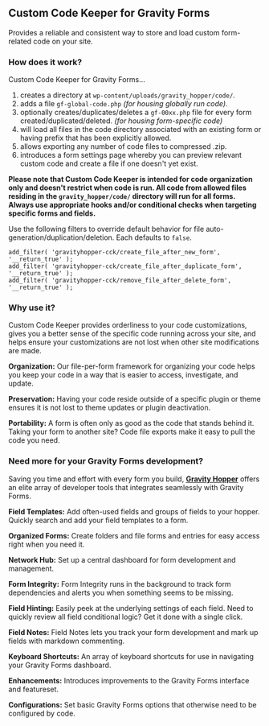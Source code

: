 ## Custom Code Keeper for Gravity Forms
Provides a reliable and consistent way to store and load custom form-related code on your site.

### How does it work?
Custom Code Keeper for Gravity Forms…
1. creates a directory at `wp-content/uploads/gravity_hopper/code/`.
1. adds a file `gf-global-code.php` *(for housing globally run code)*.
1. optionally creates/duplicates/deletes a `gf-00xx.php` file for every form created/duplicated/deleted. *(for housing form-specific code)*
1. will load all files in the code directory associated with an existing form or having prefix that has been explicitly allowed.
1. allows exporting any number of code files to compressed .zip.
1. introduces a form settings page whereby you can preview relevant custom code and create a file if one doesn't yet exist.

**Please note that Custom Code Keeper is intended for code organization only and doesn't restrict when code is run. All code from allowed files residing in the `gravity_hopper/code/` directory will run for all forms. Always use appropriate hooks and/or conditional checks when targeting specific forms and fields.**

Use the following filters to override default behavior for file auto-generation/duplication/deletion. Each defaults to `false`.

```
add_filter( 'gravityhopper-cck/create_file_after_new_form', '__return_true' );
add_filter( 'gravityhopper-cck/create_file_after_duplicate_form', '__return_true' );
add_filter( 'gravityhopper-cck/remove_file_after_delete_form', '__return_true' );
```

### Why use it?
Custom Code Keeper provides orderliness to your code customizations, gives you a better sense of the specific code running across your site, and helps ensure your customizations are not lost when other site modifications are made.

**Organization:** Our file-per-form framework for organizing your code helps you keep your code in a way that is easier to access, investigate, and update.

**Preservation:** Having your code reside outside of a specific plugin or theme ensures it is not lost to theme updates or plugin deactivation.

**Portability:** A form is often only as good as the code that stands behind it. Taking your form to another site? Code file exports make it easy to pull the code you need.

### Need more for your Gravity Forms development?
Saving you time and effort with every form you build, **[Gravity Hopper](https://gravityhopper.com)** offers an elite array of developer tools that integrates seamlessly with Gravity Forms.

**Field Templates:** Add often-used fields and groups of fields to your hopper. Quickly search and add your field templates to a form.

**Organized Forms:** Create folders and file forms and entries for easy access right when you need it.

**Network Hub:** Set up a central dashboard for form development and management.

**Form Integrity:** Form Integrity runs in the background to track form dependencies and alerts you when something seems to be missing.

**Field Hinting:** Easily peek at the underlying settings of each field. Need to quickly review all field conditional logic? Get it done with a single click.

**Field Notes:** Field Notes lets you track your form development and mark up fields with markdown commenting.

**Keyboard Shortcuts:** An array of keyboard shortcuts for use in navigating your Gravity Forms dashboard.

**Enhancements:** Introduces improvements to the Gravity Forms interface and featureset.

**Configurations:** Set basic Gravity Forms options that otherwise need to be configured by code.